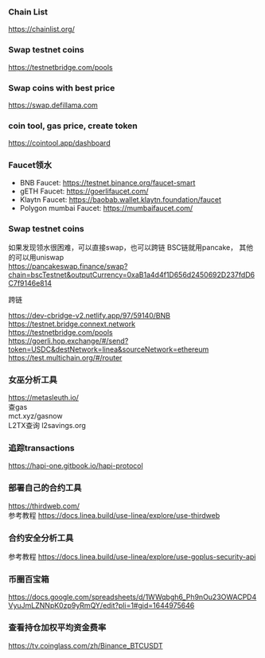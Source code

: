 ### Chain List
https://chainlist.org/  
### Swap testnet coins
https://testnetbridge.com/pools  
### Swap coins with best price
https://swap.defillama.com

### coin tool, gas price, create token
https://cointool.app/dashboard

### Faucet领水
- BNB Faucet: https://testnet.binance.org/faucet-smart
- gETH Faucet: https://goerlifaucet.com/
- Klaytn Faucet: https://baobab.wallet.klaytn.foundation/faucet
- Polygon mumbai Faucet: https://mumbaifaucet.com/


###  Swap testnet coins
如果发现领水很困难，可以直接swap，也可以跨链
BSC链就用pancake， 其他的可以用uniswap   
https://pancakeswap.finance/swap?chain=bscTestnet&outputCurrency=0xaB1a4d4f1D656d2450692D237fdD6C7f9146e814  

跨链  

https://dev-cbridge-v2.netlify.app/97/59140/BNB  
https://testnet.bridge.connext.network  
https://testnetbridge.com/pools    
https://goerli.hop.exchange/#/send?token=USDC&destNetwork=linea&sourceNetwork=ethereum  
https://test.multichain.org/#/router  
 
 
 ### 女巫分析工具
https://metasleuth.io/  
查gas  
mct.xyz/gasnow  
L2TX查询
l2savings.org

###  追踪transactions
https://hapi-one.gitbook.io/hapi-protocol    

### 部署自己的合约工具
https://thirdweb.com/  
参考教程 https://docs.linea.build/use-linea/explore/use-thirdweb  
### 合约安全分析工具
参考教程 https://docs.linea.build/use-linea/explore/use-goplus-security-api

### 币圈百宝箱
https://docs.google.com/spreadsheets/d/1WWqbgh6_Ph9nOu23OWACPD4VyuJmLZNNpK0zp9yRmQY/edit?pli=1#gid=1644975646   
### 查看持仓加权平均资金费率
https://tv.coinglass.com/zh/Binance_BTCUSDT
